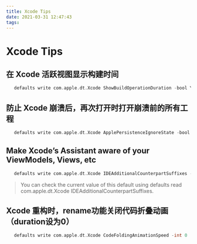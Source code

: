 ```yaml
---
title: Xcode Tips
date: 2021-03-31 12:47:43
tags:
---
```


# Xcode Tips

## 在 Xcode 活跃视图显示构建时间

```objective-c
   defaults write com.apple.dt.Xcode ShowBuildOperationDuration -bool YES
```



## 防止 Xcode 崩溃后，再次打开时打开崩溃前的所有工程

```objective-c
   defaults write com.apple.dt.Xcode ApplePersistenceIgnoreState -bool YES
```



## Make Xcode’s Assistant aware of your ViewModels, Views, etc

```objective-c
   defaults write com.apple.dt.Xcode IDEAdditionalCounterpartSuffixes -array-add "ViewModel" "View" "Screen"
```

> You can check the current value of this default using defaults read com.apple.dt.Xcode IDEAdditionalCounterpartSuffixes.



## Xcode 重构时，rename功能关闭代码折叠动画（duration设为0）

```objective-c
   defaults write com.apple.dt.Xcode CodeFoldingAnimationSpeed -int 0
```





